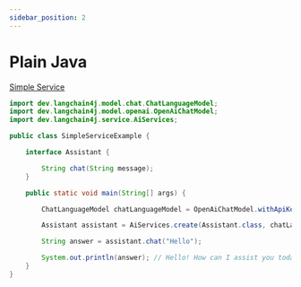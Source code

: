 ```yaml
---
sidebar_position: 2
---
```


# Plain Java

[Simple Service](https://github.com/langchain4j/langchain4j-examples/blob/main/other-examples/src/main/java/SimpleServiceExample.java)

```java
import dev.langchain4j.model.chat.ChatLanguageModel;
import dev.langchain4j.model.openai.OpenAiChatModel;
import dev.langchain4j.service.AiServices;

public class SimpleServiceExample {

    interface Assistant {

        String chat(String message);
    }

    public static void main(String[] args) {

        ChatLanguageModel chatLanguageModel = OpenAiChatModel.withApiKey(ApiKeys.OPENAI_API_KEY);

        Assistant assistant = AiServices.create(Assistant.class, chatLanguageModel);

        String answer = assistant.chat("Hello");

        System.out.println(answer); // Hello! How can I assist you today?
    }
}
```
